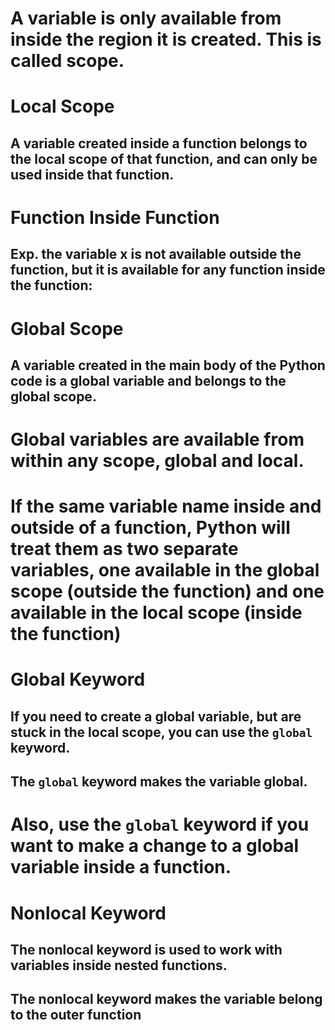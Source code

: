 # A variable is only available from inside the region it is created. This is called scope.

# Local Scope
## A variable created inside a function belongs to the local scope of that function, and can only be used inside that function.

# Function Inside Function
## Exp. the variable x is not available outside the function, but it is available for any function inside the function:

# Global Scope
## A variable created in the main body of the Python code is a global variable and belongs to the global scope.
# Global variables are available from within any scope, global and local.
# If the same variable name inside and outside of a function, Python will treat them as two separate variables, one available in the global scope (outside the function) and one available in the local scope (inside the function)

# Global Keyword
## If you need to create a global variable, but are stuck in the local scope, you can use the `global` keyword.
## The `global` keyword makes the variable global.
# Also, use the `global` keyword if you want to make a change to a global variable inside a function.

# Nonlocal Keyword
## The nonlocal keyword is used to work with variables inside nested functions.
## The nonlocal keyword makes the variable belong to the outer function